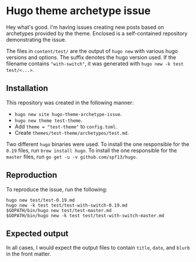 # Hugo theme archetype issue

Hey what's good.  I'm having issues creating new posts based on archetypes provided by the theme.  Enclosed is a self-contained repository demonstrating the issue.

The files in `content/test/` are the output of `hugo new` with various hugo versions and options.  The suffix denotes the hugo version used.  If the filename contains `"with-switch"`, it was generated with `hugo new -k test test/<...>`.

## Installation

This repository was created in the following manner:

* `hugo new site hugo-theme-archetype-issue`.
* `hugo new theme test-theme`.
* Add `theme = "test-theme"` to `config.toml`.
* Create `themes/test-theme/archetypes/test.md`.

Two different `hugo` binaries were used.  To install the one responsible for the `0.19` files, run `brew install hugo`.  To install the one responsible for the `master` files, run `go get -u -v github.com/spf13/hugo`.

## Reproduction

To reproduce the issue, run the following:

```
hugo new test/test-0.19.md
hugo new -k test test/test-with-switch-0.19.md
$GOPATH/bin/hugo new test/test-master.md
$GOPATH/bin/hugo new -k test test/test-with-switch-master.md
```

## Expected output

In all cases, I would expect the output files to contain `title`, `date`, and `blurb` in the front matter.
